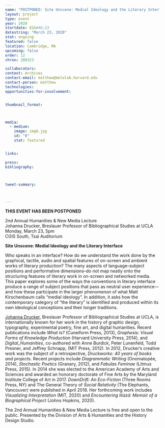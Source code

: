 ```yaml
---
name: "POSTPONED: Site Unscene: Medial Ideology and the Literary Interface" 
layout: project
type: event
year: 2020
startdate: 02&#46;23
datestring: "March 23, 2020"
stat: ongoing
featured: false
location: Cambridge, MA
upcoming: false
order: 12
chron: 200323

collaborators:
context: Archives
contact-email: matthew@metalab.harvard.edu
contact-person: matthew
technologies: 
opportunities-for-involvement:


thumbnail_format:



media:
  - medium:
    image: img0.jpg
    id: "0"
    stat: featured


links:

press:
bibliography:



tweet-summary:



---
```

**THIS EVENT HAS BEEN POSTPONED**

2nd Annual Humanities & New Media Lecture<br />
Johanna Drucker, Breslauer Professor of Bibliographical Studies at UCLA<br />
Monday, March 23, 5pm<br />
CGIS South, Tsai Auditorium

**Site Unscene: Medial Ideology and the Literary Interface**

Who speaks in an interface? How do we understand the work done by the graphical, tactile, audio and spatial features of on-screen and ambient works of literary production? The many aspects of language–subject positions and performative dimensions–do not map neatly onto the structuring features of literary work in on-screen and networked media. This paper explores some of the ways the conventions in literary interface produce a range of subject positions that pass as neutral user experience—and how these participate in the larger phenomenon of what Matt Kirschenbaum calls “medial ideology”. In addition, it asks how the contemporary category of “the literary” is identified and produced within its own ideological conceptions and their longer traditions. 

[Johanna Drucker](http://www.johannadrucker.net/), Breslauer Professor of Bibliographical Studies at UCLA, is internationally known for her work in the history of graphic design, typography, experimental poetry, fine art, and digital humanities. Recent publications include *What Is?* (Cuneiform Press, 2013), *Graphesis: Visual Forms of Knowledge Production* (Harvard University Press, 2014), and *Digital_Humanities*, co-authored with Anne Burdick, Peter Lunenfeld, Todd Presner, and Jeffrey Schnapp, (MIT Press, 2012). In 2012, Drucker’s creative work was the subject of a retrospective, *Druckworks: 40 years of books and projects*. Recent projects include *Diagrammatic Writing* (Onomatopée, 2014), *Stochastic Poetics* (Granary, 2012), and *Fabulas Feminae* (Litmus Press, 2015). In 2014 she was elected to the American Academy of Arts and Sciences and awarded an honorary doctorate of Fine Arts by the Maryland Institute College of Art in 2017. *DownDrift: An Eco-Fiction* (Three Rooms Press, NY) and The General Theory of *Social Relativity* (The Elephants, Vancouver) were published in April 2018. Her forthcoming work includes *Visualizing Interpretation* (MIT, 2020) and *Encountering Iliazd: Memoir of a Biographical Project* (Johns Hopkins, 2020).

The 2nd Annual Humanities & New Media Lecture is free and open to the public. Presented by the Division of Arts & Humanities and the History Design Studio.


